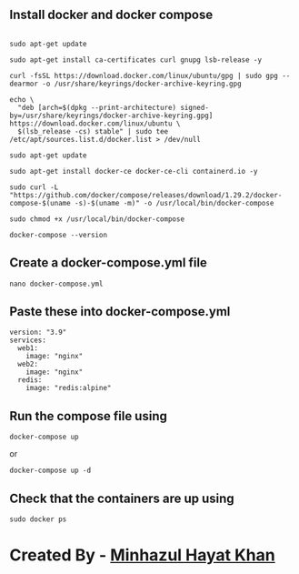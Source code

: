 

## Install docker and docker compose

```

sudo apt-get update

sudo apt-get install ca-certificates curl gnupg lsb-release -y

curl -fsSL https://download.docker.com/linux/ubuntu/gpg | sudo gpg --dearmor -o /usr/share/keyrings/docker-archive-keyring.gpg

echo \
  "deb [arch=$(dpkg --print-architecture) signed-by=/usr/share/keyrings/docker-archive-keyring.gpg] https://download.docker.com/linux/ubuntu \
  $(lsb_release -cs) stable" | sudo tee /etc/apt/sources.list.d/docker.list > /dev/null

sudo apt-get update

sudo apt-get install docker-ce docker-ce-cli containerd.io -y

sudo curl -L "https://github.com/docker/compose/releases/download/1.29.2/docker-compose-$(uname -s)-$(uname -m)" -o /usr/local/bin/docker-compose

sudo chmod +x /usr/local/bin/docker-compose

docker-compose --version
```

## Create a docker-compose.yml file
`nano docker-compose.yml`

## Paste these into docker-compose.yml
```
version: "3.9"
services:
  web1:
    image: "nginx"
  web2:
    image: "nginx"
  redis:
    image: "redis:alpine"
```


## Run the compose file using
`docker-compose up`
 
 or

`docker-compose up -d`

## Check that the containers are up using

`sudo docker ps`


#
# Created By - [Minhazul Hayat Khan](https://github.com/minhaz1217)

